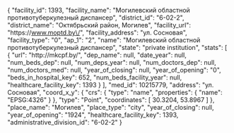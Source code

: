 {
    "facility_id": 1393,
    "facility_name": "Могилевский областной противотуберкулезный диспансер",
    "district_id": "6-02-2",
    "district_name": "Октябрьский район, Могилев",
    "facility_url": "https:\/\/www.moptd.by\/",
    "facility_address": "ул. Сосновая",
    "facility_type": "0",
    "ap_1": "2",
    "name": "Могилевский областной противотуберкулезный диспансер",
    "state": "private institution",
    "stats": [
        {
            "url": "http:\/\/mkcpf.by\/",
            "dep_name": null,
            "date_year": null,
            "num_beds_dep": null,
            "num_deps_year": null,
            "num_doctors_dep": null,
            "num_doctors_med": null,
            "year_of_closing": null,
            "year_of_opening": "0",
            "beds_in_hospital_key": 652,
            "num_beds_facility_year": null,
            "healthcare_facility_key": 1393
        }
    ],
    "med_id": 10215779,
    "address": "ул. Сосновая",
    "coord_x_y": {
        "crs": {
            "type": "name",
            "properties": {
                "name": "EPSG:4326"
            }
        },
        "type": "Point",
        "coordinates": [
            30.3204,
            53.8967
        ]
    },
    "place_name": "Могилев",
    "place_type": "city",
    "year_of_closing": null,
    "year_of_opening": "1924",
    "healthcare_facility_key": 1393,
    "administrative_division_id": "6-02-2"
}